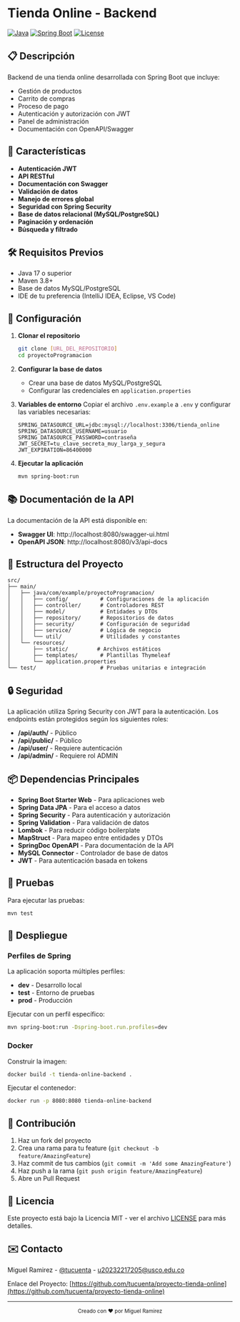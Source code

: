 # Tienda Online - Backend

[![Java](https://img.shields.io/badge/Java-17+-blue.svg)](https://www.oracle.com/java/)
[![Spring Boot](https://img.shields.io/badge/Spring%20Boot-3.1.0-green.svg)](https://spring.io/projects/spring-boot)
[![License](https://img.shields.io/badge/License-MIT-yellow.svg)](https://opensource.org/licenses/MIT)

## 📋 Descripción

Backend de una tienda online desarrollada con Spring Boot que incluye:
- Gestión de productos
- Carrito de compras
- Proceso de pago
- Autenticación y autorización con JWT
- Panel de administración
- Documentación con OpenAPI/Swagger

## 🚀 Características

- **Autenticación JWT**
- **API RESTful**
- **Documentación con Swagger**
- **Validación de datos**
- **Manejo de errores global**
- **Seguridad con Spring Security**
- **Base de datos relacional (MySQL/PostgreSQL)**
- **Paginación y ordenación**
- **Búsqueda y filtrado**

## 🛠️ Requisitos Previos

- Java 17 o superior
- Maven 3.8+
- Base de datos MySQL/PostgreSQL
- IDE de tu preferencia (IntelliJ IDEA, Eclipse, VS Code)

## 🔧 Configuración

1. **Clonar el repositorio**
   ```bash
   git clone [URL_DEL_REPOSITORIO]
   cd proyectoProgramacion
   ```

2. **Configurar la base de datos**
   - Crear una base de datos MySQL/PostgreSQL
   - Configurar las credenciales en `application.properties`

3. **Variables de entorno**
   Copiar el archivo `.env.example` a `.env` y configurar las variables necesarias:
   ```
   SPRING_DATASOURCE_URL=jdbc:mysql://localhost:3306/tienda_online
   SPRING_DATASOURCE_USERNAME=usuario
   SPRING_DATASOURCE_PASSWORD=contraseña
   JWT_SECRET=tu_clave_secreta_muy_larga_y_segura
   JWT_EXPIRATION=86400000
   ```

4. **Ejecutar la aplicación**
   ```bash
   mvn spring-boot:run
   ```

## 📚 Documentación de la API

La documentación de la API está disponible en:
- **Swagger UI**: http://localhost:8080/swagger-ui.html
- **OpenAPI JSON**: http://localhost:8080/v3/api-docs

## 📁 Estructura del Proyecto

```
src/
├── main/
│   ├── java/com/example/proyectoProgramacion/
│   │   ├── config/          # Configuraciones de la aplicación
│   │   ├── controller/      # Controladores REST
│   │   ├── model/           # Entidades y DTOs
│   │   ├── repository/      # Repositorios de datos
│   │   ├── security/        # Configuración de seguridad
│   │   ├── service/         # Lógica de negocio
│   │   └── util/            # Utilidades y constantes
│   └── resources/
│       ├── static/         # Archivos estáticos
│       ├── templates/       # Plantillas Thymeleaf
│       └── application.properties
└── test/                    # Pruebas unitarias e integración
```

## 🔒 Seguridad

La aplicación utiliza Spring Security con JWT para la autenticación. Los endpoints están protegidos según los siguientes roles:

- **/api/auth/** - Público
- **/api/public/** - Público
- **/api/user/** - Requiere autenticación
- **/api/admin/** - Requiere rol ADMIN

## 📦 Dependencias Principales

- **Spring Boot Starter Web** - Para aplicaciones web
- **Spring Data JPA** - Para el acceso a datos
- **Spring Security** - Para autenticación y autorización
- **Spring Validation** - Para validación de datos
- **Lombok** - Para reducir código boilerplate
- **MapStruct** - Para mapeo entre entidades y DTOs
- **SpringDoc OpenAPI** - Para documentación de la API
- **MySQL Connector** - Controlador de base de datos
- **JWT** - Para autenticación basada en tokens

## 🧪 Pruebas

Para ejecutar las pruebas:

```bash
mvn test
```

## 🚀 Despliegue

### Perfiles de Spring

La aplicación soporta múltiples perfiles:
- **dev** - Desarrollo local
- **test** - Entorno de pruebas
- **prod** - Producción

Ejecutar con un perfil específico:

```bash
mvn spring-boot:run -Dspring-boot.run.profiles=dev
```

### Docker

Construir la imagen:

```bash
docker build -t tienda-online-backend .
```

Ejecutar el contenedor:

```bash
docker run -p 8080:8080 tienda-online-backend
```

## 🤝 Contribución

1. Haz un fork del proyecto
2. Crea una rama para tu feature (`git checkout -b feature/AmazingFeature`)
3. Haz commit de tus cambios (`git commit -m 'Add some AmazingFeature'`)
4. Haz push a la rama (`git push origin feature/AmazingFeature`)
5. Abre un Pull Request

## 📄 Licencia

Este proyecto está bajo la Licencia MIT - ver el archivo [LICENSE](LICENSE) para más detalles.

## ✉️ Contacto

   Miguel Ramirez - [@tucuenta](https://twitter.com/tucuenta) - u20232217205@usco.edu.co

Enlace del Proyecto: [https://github.com/tucuenta/proyecto-tienda-online](https://github.com/tucuenta/proyecto-tienda-online)

---

<div align="center">
  <sub>Creado con ❤️ por Miguel Ramirez</sub>
</div>
